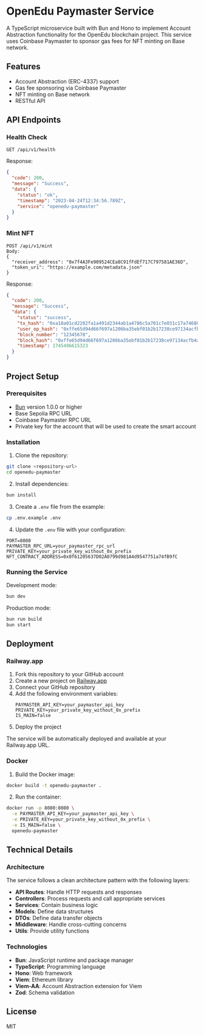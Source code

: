 # OpenEdu Paymaster Service

A TypeScript microservice built with Bun and Hono to implement Account Abstraction functionality for the OpenEdu blockchain project. This service uses Coinbase Paymaster to sponsor gas fees for NFT minting on Base network.

## Features

- Account Abstraction (ERC-4337) support
- Gas fee sponsoring via Coinbase Paymaster
- NFT minting on Base network
- RESTful API

## API Endpoints

### Health Check

```
GET /api/v1/health
```

Response:
```json
{
  "code": 200,
  "message": "Success",
  "data": {
    "status": "ok",
    "timestamp": "2023-04-24T12:34:56.789Z",
    "service": "openedu-paymaster"
  }
}
```

### Mint NFT

```
POST /api/v1/mint
Body:
{
  "receiver_address": "0x7f4A3Fe909524CEa8C91fFdEf717C797581AE36D",
  "token_uri": "https://example.com/metadata.json"
}
```

Response:
```json
{
  "code": 200,
  "message": "Success",
  "data": {
    "status": "success",
    "tx_hash": "0xa18a01cd2202fa1a491d2344ab1a4786c5a701c7e031c17a74680e0769b60817",
    "user_op_hash": "0xffe65d94d66f697a1206ba35ebf01b2b17238ce97134acfb4ae278a32a8bddc4",
    "block_number": "12345678",
    "block_hash": "0xffe65d94d66f697a1206ba35ebf01b2b17238ce97134acfb4ae278a32a8bddc4",
    "timestamp": 1745496615323
  }
}
```

## Project Setup

### Prerequisites

- [Bun](https://bun.sh/) version 1.0.0 or higher
- Base Sepolia RPC URL
- Coinbase Paymaster RPC URL
- Private key for the account that will be used to create the smart account

### Installation

1. Clone the repository:
```bash
git clone <repository-url>
cd openedu-paymaster
```

2. Install dependencies:
```bash
bun install
```

3. Create a `.env` file from the example:
```bash
cp .env.example .env
```

4. Update the `.env` file with your configuration:
```
PORT=8080
PAYMASTER_RPC_URL=your_paymaster_rpc_url
PRIVATE_KEY=your_private_key_without_0x_prefix
NFT_CONTRACT_ADDRESS=0x0f61205637D02A0799d981A4d9547751a74fB9fC
```

### Running the Service

Development mode:
```bash
bun dev
```

Production mode:
```bash
bun run build
bun start
```

## Deployment

### Railway.app

1. Fork this repository to your GitHub account
2. Create a new project on [Railway.app](https://railway.app)
3. Connect your GitHub repository
4. Add the following environment variables:
   ```
   PAYMASTER_API_KEY=your_paymaster_api_key
   PRIVATE_KEY=your_private_key_without_0x_prefix
   IS_MAIN=false
   ```
5. Deploy the project

The service will be automatically deployed and available at your Railway.app URL.

### Docker

1. Build the Docker image:
```bash
docker build -t openedu-paymaster .
```

2. Run the container:
```bash
docker run -p 8080:8080 \
  -e PAYMASTER_API_KEY=your_paymaster_api_key \
  -e PRIVATE_KEY=your_private_key_without_0x_prefix \
  -e IS_MAIN=false \
  openedu-paymaster
```

## Technical Details

### Architecture

The service follows a clean architecture pattern with the following layers:
- **API Routes**: Handle HTTP requests and responses
- **Controllers**: Process requests and call appropriate services
- **Services**: Contain business logic
- **Models**: Define data structures
- **DTOs**: Define data transfer objects
- **Middleware**: Handle cross-cutting concerns
- **Utils**: Provide utility functions

### Technologies

- **Bun**: JavaScript runtime and package manager
- **TypeScript**: Programming language
- **Hono**: Web framework
- **Viem**: Ethereum library
- **Viem-AA**: Account Abstraction extension for Viem
- **Zod**: Schema validation

## License

MIT
